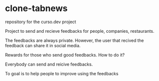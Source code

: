 # clone-tabnews

repository for the curso.dev project

Project to send and recieve feedbacks for people, companies, restaurants.

The feedbacks are always private. However, the user that recived the feedback can share it in social media.

Rewards for those who send good feedbacks. How to do it?

Everybody can send and reicive feedbacks.

To goal is to help people to improve using the feedbacks
